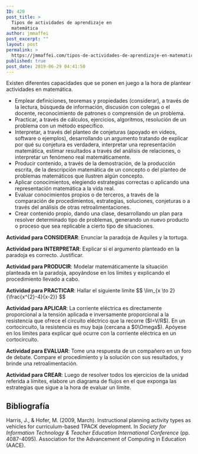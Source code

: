 ```yaml
---
ID: 420
post_title: >
  Tipos de actividades de aprendizaje en
  matemática
author: jmmaffei
post_excerpt: ""
layout: post
permalink: >
  https://jmmaffei.com/tipos-de-actividades-de-aprendizaje-en-matematica/
published: true
post_date: 2019-06-29 04:41:50
---
```

<!-- wp:paragraph -->
<p>Existen diferentes capacidades que se ponen en juego a la hora de plantear actividades en matemática.</p>
<!-- /wp:paragraph -->

<!-- wp:list -->
<ul><li>Emplear definiciones, teoremas y propiedades (considerar), a través de la lectura, búsqueda de información, discusión con colegas o el docente, reconocimiento de patrones o comprensión de un problema.</li><li>Practicar, a través de cálculos, ejercicios, algoritmos, resolución de un problema con un método específico.</li><li>Interpretar, a través del planteo de conjeturas (apoyado en videos, software o ejemplos), desarrollando un argumento tratando de explicar por qué su conjetura es verdadera, interpretar una representación matemática, estimar resultados a través del análisis de relaciones, o interpretar un fenómeno real matemáticamente.</li><li>Producir contenido, a través de la demostración, de la producción escrita, de la descripción matemática de un concepto o del planteo de problemas matemáticos que ilustren algún concepto.</li><li>Aplicar conocimientos, elegiendo estrategias correctas o aplicando una representación matemática a la vida real.</li><li>Evaluar conocimientos propios o de terceros, a través de la comparación de procedimientos, estrategias, soluciones, conjeturas o a través del análisis de otras retroalimentaciones.</li><li>Crear contenido propio, dando una clase, desarrollando un plan para resolver determinado tipo de problemas, generando un nuevo producto o proceso que sea replicable a cierto tipo de situaciones.</li></ul>
<!-- /wp:list -->

<!-- wp:paragraph -->
<p><strong>Actividad para CONSIDERAR</strong>: Enunciar la paradoja de Aquiles y la tortuga.</p>
<!-- /wp:paragraph -->

<!-- wp:paragraph -->
<p><strong>Actividad para INTERPRETAR</strong>: Explicar si el argumento planteado en la paradoja es correcto. Justificar.</p>
<!-- /wp:paragraph -->

<!-- wp:paragraph -->
<p><strong>Actividad para PRODUCIR</strong>: Modelar matemáticamente la situación planteada en la paradoja, apoyándose en los límites y explicando el procedimiento llevado a cabo.</p>
<!-- /wp:paragraph -->

<!-- wp:paragraph -->
<p><strong>Actividad para PRACTICAR</strong>: Hallar el siguiente límite $$ \lim_{x \to 2}{\frac{x^{2}-4}{x-2}} $$</p>
<!-- /wp:paragraph -->

<!-- wp:paragraph -->
<p><strong>Actividad para APLICAR</strong>: La corriente eléctrica es directamente proporcional a la tensión aplicada e inversamente proporcional a la resistencia que ofrece el circuito eléctrico que la recorre ($I=V/R$). En un cortocircuito, la resistencia es muy baja (cercana a $0\Omega$). Apóyese en los límites para explicar qué ocurre con la corriente eléctrica en un cortocircuito.</p>
<!-- /wp:paragraph -->

<!-- wp:paragraph -->
<p><strong>Actividad para EVALUAR</strong>: Tome una respuesta de un compañero en un foro de debate. Compare el procedimiento y la solución con sus resultados, y brinde una retroalimentación.</p>
<!-- /wp:paragraph -->

<!-- wp:paragraph -->
<p><strong>Actividad para CREAR</strong>: Luego de resolver todos los ejercicios de la unidad referida a límites, elabore un diagrama de flujos en el que exponga las estrategias que sigue a la hora de evaluar un límite.</p>
<!-- /wp:paragraph -->

<!-- wp:heading -->
<h2>Bibliografía</h2>
<!-- /wp:heading -->

<!-- wp:paragraph -->
<p>Harris, J., &amp; Hofer, M. (2009, March). Instructional planning activity types as vehicles for curriculum-based TPACK development. In <em>Society for Information Technology &amp; Teacher Education International Conference</em> (pp. 4087-4095). Association for the Advancement of Computing in Education (AACE).</p>
<!-- /wp:paragraph -->